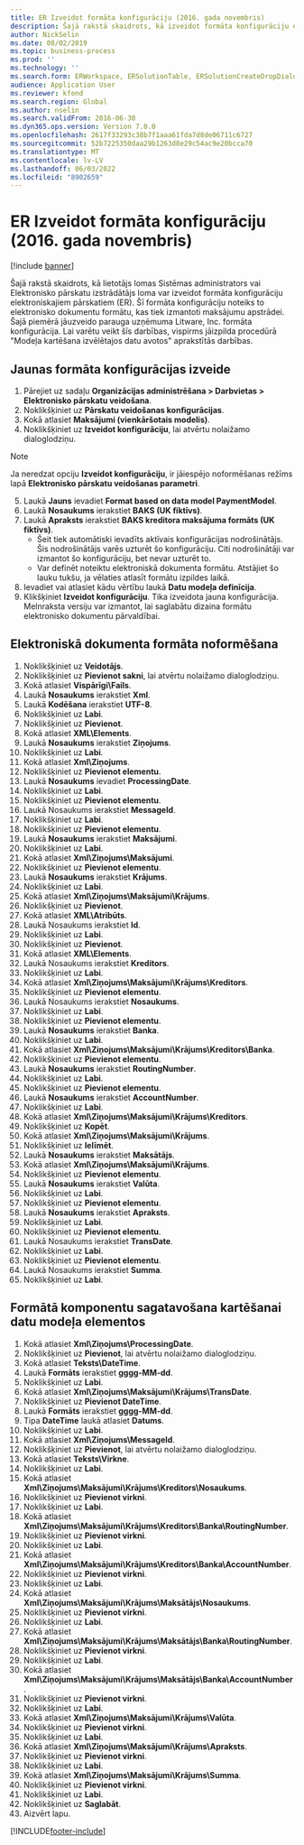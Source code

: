```yaml
---
title: ER Izveidot formāta konfigurāciju (2016. gada novembris)
description: Šajā rakstā skaidrots, kā izveidot formāta konfigurāciju elektroniskajiem pārskatiem (ER).
author: NickSelin
ms.date: 08/02/2019
ms.topic: business-process
ms.prod: ''
ms.technology: ''
ms.search.form: ERWorkspace, ERSolutionTable, ERSolutionCreateDropDialog, EROperationDesigner, ERComponentTypeDropDialog
audience: Application User
ms.reviewer: kfend
ms.search.region: Global
ms.author: nselin
ms.search.validFrom: 2016-06-30
ms.dyn365.ops.version: Version 7.0.0
ms.openlocfilehash: 2617f33293c38b7f1aaa61fda7d8de06711c6727
ms.sourcegitcommit: 52b7225350daa29b1263d8e29c54ac9e20bcca70
ms.translationtype: MT
ms.contentlocale: lv-LV
ms.lasthandoff: 06/03/2022
ms.locfileid: "8902659"
---
```

# <a name="er-create-a-format-configuration-november-2016"></a>ER Izveidot formāta konfigurāciju (2016. gada novembris)

[!include [banner](../../includes/banner.md)]

Šajā rakstā skaidrots, kā lietotājs lomas Sistēmas administrators vai Elektronisko pārskatu izstrādātājs loma var izveidot formāta konfigurāciju elektroniskajiem pārskatiem (ER). Šī formāta konfigurāciju noteiks to elektronisko dokumentu formātu, kas tiek izmantoti maksājumu apstrādei. Šajā piemērā jāuzveido parauga uzņēmuma Litware, Inc. formāta konfigurācija. Lai varētu veikt šīs darbības, vispirms jāizpilda procedūrā "Modeļa kartēšana izvēlētajos datu avotos" aprakstītās darbības.


## <a name="create-a-new-format-configuration"></a>Jaunas formāta konfigurācijas izveide
1. Pārejiet uz sadaļu **Organizācijas administrēšana > Darbvietas > Elektronisko pārskatu veidošana**.
2. Noklikšķiniet uz **Pārskatu veidošanas konfigurācijas**.
3. Kokā atlasiet **Maksājumi (vienkāršotais modelis)**.
4. Noklikšķiniet uz **Izveidot konfigurāciju**, lai atvērtu nolaižamo dialoglodziņu.

 > [!NOTE]
 > Ja neredzat opciju **Izveidot konfigurāciju**, ir jāiespējo noformēšanas režīms lapā **Elektronisko pārskatu veidošanas parametri**. 
 
5. Laukā **Jauns** ievadiet **Format based on data model PaymentModel**.
6. Laukā **Nosaukums** ierakstiet **BAKS (UK fiktīvs)**.
7. Laukā **Apraksts** ierakstiet **BAKS kreditora maksājuma formāts (UK fiktīvs)**.
    * Šeit tiek automātiski ievadīts aktīvais konfigurācijas nodrošinātājs. Šis nodrošinātājs varēs uzturēt šo konfigurāciju. Citi nodrošinātāji var izmantot šo konfigurāciju, bet nevar uzturēt to.  
    * Var definēt noteiktu elektroniskā dokumenta formātu. Atstājiet šo lauku tukšu, ja vēlaties atlasīt formātu izpildes laikā.  
8. Ievadiet vai atlasiet kādu vērtību laukā **Datu modeļa definīcija**.
9. Klikšķiniet **Izveidot konfigurāciju**. Tika izveidota jauna konfigurācija. Melnraksta versiju var izmantot, lai saglabātu dizaina formātu elektronisko dokumentu pārvaldībai.  

## <a name="design-the-format-of-an-electronic-document"></a>Elektroniskā dokumenta formāta noformēšana
1. Noklikšķiniet uz **Veidotājs**.
2. Noklikšķiniet uz **Pievienot sakni**, lai atvērtu nolaižamo dialoglodziņu.
3. Kokā atlasiet **Vispārīgi\Fails**.
4. Laukā **Nosaukums** ierakstiet **Xml**.
5. Laukā **Kodēšana** ierakstiet **UTF-8**.
6. Noklikšķiniet uz **Labi**.
7. Noklikšķiniet uz **Pievienot**.
8. Kokā atlasiet **XML\Elements**.
9. Laukā **Nosaukums** ierakstiet **Ziņojums**.
10. Noklikšķiniet uz **Labi**.
11. Kokā atlasiet **Xml\Ziņojums**.
12. Noklikšķiniet uz **Pievienot elementu**.
13. Laukā **Nosaukums** ievadiet **ProcessingDate**.
14. Noklikšķiniet uz **Labi**.
15. Noklikšķiniet uz **Pievienot elementu**.
16. Laukā Nosaukums ierakstiet **MessageId**.
17. Noklikšķiniet uz **Labi**.
18. Noklikšķiniet uz **Pievienot elementu**.
19. Laukā **Nosaukums** ierakstiet **Maksājumi**.
20. Noklikšķiniet uz **Labi**.
21. Kokā atlasiet **Xml\Ziņojums\Maksājumi**.
22. Noklikšķiniet uz **Pievienot elementu**.
23. Laukā **Nosaukums** ierakstiet **Krājums**.
24. Noklikšķiniet uz **Labi**.
25. Kokā atlasiet **Xml\Ziņojums\Maksājumi\Krājums**.
26. Noklikšķiniet uz **Pievienot**.
27. Kokā atlasiet **XML\Atribūts**.
28. Laukā Nosaukums ierakstiet **Id**.
29. Noklikšķiniet uz **Labi**.
30. Noklikšķiniet uz **Pievienot**.
31. Kokā atlasiet **XML\Elements**.
32. Laukā Nosaukums ierakstiet **Kreditors**.
33. Noklikšķiniet uz **Labi**.
34. Kokā atlasiet **Xml\Ziņojums\Maksājumi\Krājums\Kreditors**.
35. Noklikšķiniet uz **Pievienot elementu**.
36. Laukā Nosaukums ierakstiet **Nosaukums**.
37. Noklikšķiniet uz **Labi**.
38. Noklikšķiniet uz **Pievienot elementu**.
39. Laukā **Nosaukums** ierakstiet **Banka**.
40. Noklikšķiniet uz **Labi**.
41. Kokā atlasiet **Xml\Ziņojums\Maksājumi\Krājums\Kreditors\Banka**.
42. Noklikšķiniet uz **Pievienot elementu**.
43. Laukā **Nosaukums** ierakstiet **RoutingNumber**.
44. Noklikšķiniet uz **Labi**.
45. Noklikšķiniet uz **Pievienot elementu**.
46. Laukā **Nosaukums** ierakstiet **AccountNumber**.
47. Noklikšķiniet uz **Labi**.
48. Kokā atlasiet **Xml\Ziņojums\Maksājumi\Krājums\Kreditors**.
49. Noklikšķiniet uz **Kopēt**.
50. Kokā atlasiet **Xml\Ziņojums\Maksājumi\Krājums**.
51. Noklikšķiniet uz **Ielīmēt**.
52. Laukā **Nosaukums** ierakstiet **Maksātājs**.
53. Kokā atlasiet **Xml\Ziņojums\Maksājumi\Krājums**.
54. Noklikšķiniet uz **Pievienot elementu**.
55. Laukā **Nosaukums** ierakstiet **Valūta**.
56. Noklikšķiniet uz **Labi**.
57. Noklikšķiniet uz **Pievienot elementu**.
58. Laukā **Nosaukums** ierakstiet **Apraksts**.
59. Noklikšķiniet uz **Labi**.
60. Noklikšķiniet uz **Pievienot elementu**.
61. Laukā Nosaukums ierakstiet **TransDate**.
62. Noklikšķiniet uz **Labi**.
63. Noklikšķiniet uz **Pievienot elementu**.
64. Laukā Nosaukums ierakstiet **Summa**.
65. Noklikšķiniet uz **Labi**.

## <a name="prepare-format-components-for-mapping-to-data-model-elements"></a>Formātā komponentu sagatavošana kartēšanai datu modeļa elementos
1. Kokā atlasiet **Xml\Ziņojums\ProcessingDate**.
2. Noklikšķiniet uz **Pievienot**, lai atvērtu nolaižamo dialoglodziņu.
3. Kokā atlasiet **Teksts\DateTime**.
4. Laukā **Formāts** ierakstiet **gggg-MM-dd**.
5. Noklikšķiniet uz **Labi**.
6. Kokā atlasiet **Xml\Ziņojums\Maksājumi\Krājums\TransDate**.
7. Noklikšķiniet uz **Pievienot DateTime**.
8. Laukā **Formāts** ierakstiet **gggg-MM-dd**.
9. Tipa **DateTime** laukā atlasiet **Datums**.
10. Noklikšķiniet uz **Labi**.
11. Kokā atlasiet **Xml\Ziņojums\MessageId**.
12. Noklikšķiniet uz **Pievienot**, lai atvērtu nolaižamo dialoglodziņu.
13. Kokā atlasiet **Teksts\Virkne**.
14. Noklikšķiniet uz **Labi**.
15. Kokā atlasiet **Xml\Ziņojums\Maksājumi\Krājums\Kreditors\Nosaukums**.
16. Noklikšķiniet uz **Pievienot virkni**.
17. Noklikšķiniet uz **Labi**.
18. Kokā atlasiet **Xml\Ziņojums\Maksājumi\Krājums\Kreditors\Banka\RoutingNumber**.
19. Noklikšķiniet uz **Pievienot virkni**.
20. Noklikšķiniet uz **Labi**.
21. Kokā atlasiet **Xml\Ziņojums\Maksājumi\Krājums\Kreditors\Banka\AccountNumber**.
22. Noklikšķiniet uz **Pievienot virkni**.
23. Noklikšķiniet uz **Labi**.
24. Kokā atlasiet **Xml\Ziņojums\Maksājumi\Krājums\Maksātājs\Nosaukums**.
25. Noklikšķiniet uz **Pievienot virkni**.
26. Noklikšķiniet uz **Labi**.
27. Kokā atlasiet **Xml\Ziņojums\Maksājumi\Krājums\Maksātājs\Banka\RoutingNumber**.
28. Noklikšķiniet uz **Pievienot virkni**.
29. Noklikšķiniet uz **Labi**.
30. Kokā atlasiet **Xml\Ziņojums\Maksājumi\Krājums\Maksātājs\Banka\AccountNumber**.
31. Noklikšķiniet uz **Pievienot virkni**.
32. Noklikšķiniet uz **Labi**.
33. Kokā atlasiet **Xml\Ziņojums\Maksājumi\Krājums\Valūta**.
34. Noklikšķiniet uz **Pievienot virkni**.
35. Noklikšķiniet uz **Labi**.
36. Kokā atlasiet **Xml\Ziņojums\Maksājumi\Krājums\Apraksts**.
37. Noklikšķiniet uz **Pievienot virkni**.
38. Noklikšķiniet uz **Labi**.
39. Kokā atlasiet **Xml\Ziņojums\Maksājumi\Krājums\Summa**.
40. Noklikšķiniet uz **Pievienot virkni**.
41. Noklikšķiniet uz **Labi**.
42. Noklikšķiniet uz **Saglabāt**.
43. Aizvērt lapu.



[!INCLUDE[footer-include](../../../../includes/footer-banner.md)]